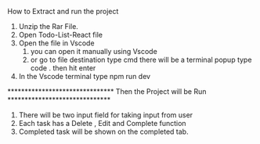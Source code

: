 How to Extract and run the project

1. Unzip the Rar File.
2. Open Todo-List-React file
3. Open the file in Vscode 
	1) you can open it manually using Vscode
	2) or go to file destination 
	   type cmd
	   there will be a terminal popup
 	   type code . then hit enter
4. In the Vscode terminal type npm run dev

******************************* Then the Project will be Run ******************************

1. There will be two input field for taking input from user
2. Each task has a Delete , Edit and Complete function
3. Completed task will be shown on the completed tab.
